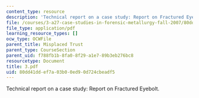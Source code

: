 ```yaml
---
content_type: resource
description: 'Technical report on a case study: Report on Fractured Eyebolt.'
file: /courses/3-a27-case-studies-in-forensic-metallurgy-fall-2007/80dd41ddef7a03b00ed90d724cbeadf5_3.pdf
file_type: application/pdf
learning_resource_types: []
ocw_type: OCWFile
parent_title: Misplaced Trust
parent_type: CourseSection
parent_uid: f788fb1b-8fa0-8f29-a1e7-89b3eb276bc8
resourcetype: Document
title: 3.pdf
uid: 80dd41dd-ef7a-03b0-0ed9-0d724cbeadf5
---
```

Technical report on a case study: Report on Fractured Eyebolt.

